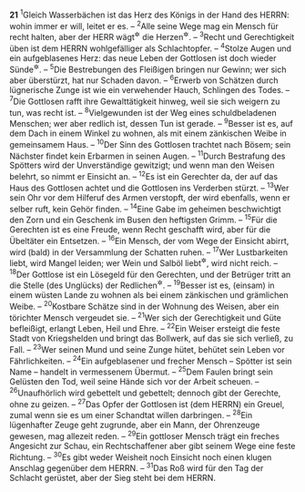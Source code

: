 __21__
<sup>1</sup>Gleich Wasserbächen ist das Herz des Königs in der Hand des HERRN: wohin immer er will, leitet er es. –
<sup>2</sup>Alle seine Wege mag ein Mensch für recht halten, aber der HERR wägt<sup title="= prüft">&#x2732;</sup> die Herzen<sup title="16,2">&#x2732;</sup>. –
<sup>3</sup>Recht und Gerechtigkeit üben ist dem HERRN wohlgefälliger als Schlachtopfer. –
<sup>4</sup>Stolze Augen und ein aufgeblasenes Herz: das neue Leben der Gottlosen ist doch wieder Sünde<sup title="?">&#x2732;</sup>. –
<sup>5</sup>Die Bestrebungen des Fleißigen bringen nur Gewinn; wer sich aber überstürzt, hat nur Schaden davon. –
<sup>6</sup>Erwerb von Schätzen durch lügnerische Zunge ist wie ein verwehender Hauch, Schlingen des Todes. –
<sup>7</sup>Die Gottlosen rafft ihre Gewalttätigkeit hinweg, weil sie sich weigern zu tun, was recht ist. –
<sup>8</sup>Vielgewunden ist der Weg eines schuldbeladenen Menschen; wer aber redlich ist, dessen Tun ist gerade. –
<sup>9</sup>Besser ist es, auf dem Dach in einem Winkel zu wohnen, als mit einem zänkischen Weibe in gemeinsamem Haus. –
<sup>10</sup>Der Sinn des Gottlosen trachtet nach Bösem; sein Nächster findet kein Erbarmen in seinen Augen. –
<sup>11</sup>Durch Bestrafung des Spötters wird der Unverständige gewitzigt; und wenn man den Weisen belehrt, so nimmt er Einsicht an. –
<sup>12</sup>Es ist ein Gerechter da, der auf das Haus des Gottlosen achtet und die Gottlosen ins Verderben stürzt. –
<sup>13</sup>Wer sein Ohr vor dem Hilferuf des Armen verstopft, der wird ebenfalls, wenn er selber ruft, kein Gehör finden. –
<sup>14</sup>Eine Gabe im geheimen beschwichtigt den Zorn und ein Geschenk im Busen den heftigsten Grimm. –
<sup>15</sup>Für die Gerechten ist es eine Freude, wenn Recht geschafft wird, aber für die Übeltäter ein Entsetzen. –
<sup>16</sup>Ein Mensch, der vom Wege der Einsicht abirrt, wird (bald) in der Versammlung der Schatten ruhen. –
<sup>17</sup>Wer Lustbarkeiten liebt, wird Mangel leiden; wer Wein und Salböl liebt<sup title="= in Menge verbraucht">&#x2732;</sup>, wird nicht reich. –
<sup>18</sup>Der Gottlose ist ein Lösegeld für den Gerechten, und der Betrüger tritt an die Stelle (des Unglücks) der Redlichen<sup title="vgl. 11,8">&#x2732;</sup>. –
<sup>19</sup>Besser ist es, (einsam) in einem wüsten Lande zu wohnen als bei einem zänkischen und grämlichen Weibe. –
<sup>20</sup>Kostbare Schätze sind in der Wohnung des Weisen, aber ein törichter Mensch vergeudet sie. –
<sup>21</sup>Wer sich der Gerechtigkeit und Güte befleißigt, erlangt Leben, Heil und Ehre. –
<sup>22</sup>Ein Weiser ersteigt die feste Stadt von Kriegshelden und bringt das Bollwerk, auf das sie sich verließ, zu Fall. –
<sup>23</sup>Wer seinen Mund und seine Zunge hütet, behütet sein Leben vor Fährlichkeiten. –
<sup>24</sup>Ein aufgeblasener und frecher Mensch – Spötter ist sein Name – handelt in vermessenem Übermut. –
<sup>25</sup>Dem Faulen bringt sein Gelüsten den Tod, weil seine Hände sich vor der Arbeit scheuen. –
<sup>26</sup>Unaufhörlich wird gebettelt und gebettelt; dennoch gibt der Gerechte, ohne zu geizen. –
<sup>27</sup>Das Opfer der Gottlosen ist (dem HERRN) ein Greuel, zumal wenn sie es um einer Schandtat willen darbringen. –
<sup>28</sup>Ein lügenhafter Zeuge geht zugrunde, aber ein Mann, der Ohrenzeuge gewesen, mag allezeit reden. –
<sup>29</sup>Ein gottloser Mensch trägt ein freches Angesicht zur Schau, ein Rechtschaffener aber gibt seinem Wege eine feste Richtung. –
<sup>30</sup>Es gibt weder Weisheit noch Einsicht noch einen klugen Anschlag gegenüber dem HERRN. –
<sup>31</sup>Das Roß wird für den Tag der Schlacht gerüstet, aber der Sieg steht bei dem HERRN.